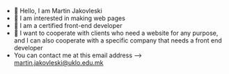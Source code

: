 - 👋 Hello, I am Martin Jakovleski 
- 👀 I am interested in making web pages
- 🌱 I am a certified front-end developer
- 💞️ I want to cooperate with clients who need a website for any purpose, and I can also cooperate with a specific company that needs a front end developer
- You can contact me at this email address --> martin.jakovleski@uklo.edu.mk

<!---
Generateproduct/Generateproduct is a ✨ special ✨ repository because its `README.md` (this file) appears on your GitHub profile.
You can click the Preview link to take a look at your changes.
--->
